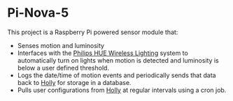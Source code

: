 Pi-Nova-5
=========

This project is a Raspberry Pi powered sensor module that: 

* Senses motion and luminosity
* Interfaces with the [Philips HUE Wireless Lighting](http://www.meethue.com) system to automatically turn on lights when motion is detected and luminosity is below a user defined threshold.
* Logs the date/time of motion events and periodically sends that data back to [Holly](https://github.com/projectweekend/Holly) for storage in a database.
* Pulls user configurations from [Holly](https://github.com/projectweekend/Holly) at regular intervals using a cron job.
